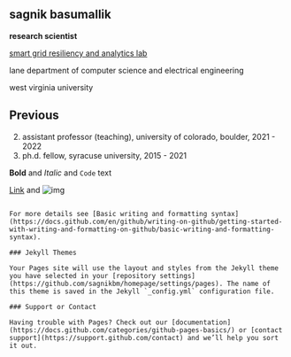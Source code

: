 ## sagnik basumallik

**research scientist**

[smart grid resiliency and analytics lab](https://resilientpowergrid.ai/index.html)

lane department of computer science and electrical engineering

west virginia university


## Previous 

2. assistant professor (teaching), university of colorado, boulder, 2021 - 2022
3. ph.d. fellow, syracuse university, 2015 - 2021

**Bold** and _Italic_ and `Code` text

[Link](url) and ![img](/sagnikbm/homepage/Basumallik_Sagnik_h.png)
```

For more details see [Basic writing and formatting syntax](https://docs.github.com/en/github/writing-on-github/getting-started-with-writing-and-formatting-on-github/basic-writing-and-formatting-syntax).

### Jekyll Themes

Your Pages site will use the layout and styles from the Jekyll theme you have selected in your [repository settings](https://github.com/sagnikbm/homepage/settings/pages). The name of this theme is saved in the Jekyll `_config.yml` configuration file.

### Support or Contact

Having trouble with Pages? Check out our [documentation](https://docs.github.com/categories/github-pages-basics/) or [contact support](https://support.github.com/contact) and we’ll help you sort it out.
